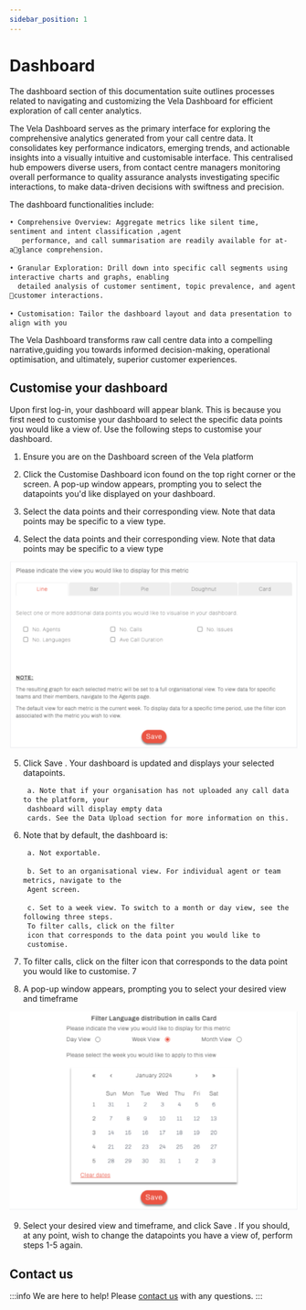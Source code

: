```yaml
---
sidebar_position: 1
---
```


# Dashboard

The dashboard section of this documentation suite outlines processes related to navigating and customizing 
the Vela Dashboard for efficient exploration of call center analytics.

The Vela Dashboard serves as the primary interface for exploring the comprehensive analytics generated from your 
call centre data. It consolidates key performance indicators, emerging trends, and actionable insights into a  visually 
intuitive and customisable interface. This centralised hub empowers  diverse users, from contact centre managers 
monitoring overall performance to quality assurance analysts investigating specific interactions, to make data-driven 
decisions with swiftness and precision.

 The dashboard functionalities include: 

    • Comprehensive Overview: Aggregate metrics like silent time, sentiment and intent classification ,agent 
       performance, and call summarisation are readily available for at-aglance comprehension. 
  
    • Granular Exploration: Drill down into specific call segments using interactive charts and graphs, enabling 
      detailed analysis of customer sentiment, topic prevalence, and agent customer interactions. 

    • Customisation: Tailor the dashboard layout and data presentation to  align with you

The Vela Dashboard transforms raw call centre data into a compelling narrative,guiding you towards informed 
decision-making, operational optimisation, and  ultimately, superior customer experiences.


## Customise your dashboard

Upon first log-in, your dashboard will appear blank. This is because you first need to customise
your dashboard to select the specific data points you would like a view of. Use the 
following steps to customise your dashboard. 

1. Ensure you are on the Dashboard screen of the Vela platform

2. Click the Customise Dashboard icon found on the top right corner or  the screen. A pop-up window appears, 
prompting you to select the datapoints you'd like displayed on your dashboard. 

3. Select the data points and their corresponding view. Note that data points may be specific to a view type.

4. Select the data points and their corresponding view. Note that data points may be specific to a view type


![alt text](imaget.png)

5. Click Save . Your dashboard is updated and displays your selected datapoints.

        a. Note that if your organisation has not uploaded any call data to the platform, your
        dashboard will display empty data
        cards. See the Data Upload section for more information on this.

6. Note that by default, the dashboard is:

        a. Not exportable.

        b. Set to an organisational view. For individual agent or team metrics, navigate to the
        Agent screen.

        c. Set to a week view. To switch to a month or day view, see the following three steps.
        To filter calls, click on the filter
        icon that corresponds to the data point you would like to
        customise.

7. To filter calls, click on the filter icon that corresponds to the data point you would like to customise. 7

8. A pop-up window appears, prompting you to select your desired view and timeframe


![alt text](image-1t.png)

9. Select your desired view and timeframe, and click Save .
If you should, at any point, wish to change the datapoints you have a view of, perform steps
1-5 again.

## Contact us

:::info
We are here to help! Please [contact us](mailto:support@botlhale.ai) with any questions.
:::